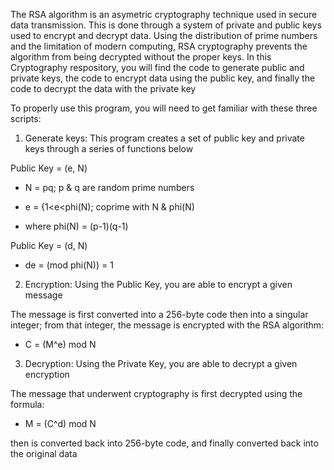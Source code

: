 The RSA algorithm is an asymetric cryptography technique used in secure data transmission. This is done through a system of private and public keys used to encrypt and decrypt data.
Using the distribution of prime numbers and the limitation of modern computing, RSA cryptography prevents the algorithm from being decrypted without the proper keys. 
In this Cryptography respository, you will find the code to generate public and private keys, the code to encrypt data using the public key, and finally the code to decrypt the data with the private key

To properly use this program, you will need to get familiar with these three scripts:

1. Generate keys: This program creates a set of public key and private keys through a series of functions below

Public Key = (e, N)

* N = pq; p & q are random prime numbers

* e = {1<e<phi(N); coprime with N & phi(N)

* where phi(N) = (p-1)(q-1)

Public Key = (d, N)

* de = (mod phi(N)) = 1


2. Encryption: Using the Public Key, you are able to encrypt a given message

The message is first converted into a 256-byte code then into a singular integer; from that integer, the message is encrypted with the RSA algorithm:

* C = (M^e) mod N


3. Decryption: Using the Private Key, you are able to decrypt a given encryption

The message that underwent cryptography is first decrypted using the formula:

* M = (C^d) mod N

then is converted back into 256-byte code, and finally converted back into the original data
